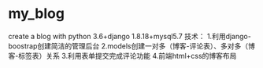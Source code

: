 # my_blog
create a blog with python 3.6+django 1.8.18+mysql5.7
技术：
1.利用django-boostrap创建简洁的管理后台
2.models创建一对多（博客-评论表）、多对多（博客-标签表）关系
3.利用表单提交完成评论功能
4.前端html+css的博客布局

